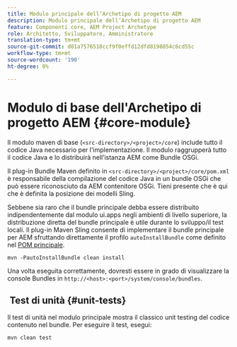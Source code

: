 ```yaml
---
title: Modulo principale dell’Archetipo di progetto AEM
description: Modulo principale dell’Archetipo di progetto AEM
feature: Componenti core, AEM Project Archetype
role: Architetto, Sviluppatore, Amministratore
translation-type: tm+mt
source-git-commit: d01a7576518ccf9f0effd12dfd8198854c6cd55c
workflow-type: tm+mt
source-wordcount: '190'
ht-degree: 0%

---
```



# Modulo di base dell&#39;Archetipo di progetto AEM {#core-module}

Il modulo maven di base (`<src-directory>/<project>/core`) include tutto il codice Java necessario per l&#39;implementazione. Il modulo raggrupperà tutto il codice Java e lo distribuirà nell’istanza AEM come Bundle OSGi.

Il plug-in Bundle Maven definito in `<src-directory>/<project>/core/pom.xml` è responsabile della compilazione del codice Java in un bundle OSGi che può essere riconosciuto da AEM contenitore OSGi. Tieni presente che è qui che è definita la posizione dei modelli Sling.

Sebbene sia raro che il bundle principale debba essere distribuito indipendentemente dal modulo ui.apps negli ambienti di livello superiore, la distribuzione diretta del bundle principale è utile durante lo sviluppo/il test locali. Il plug-in Maven Sling consente di implementare il bundle principale per AEM sfruttando direttamente il profilo `autoInstallBundle` come definito nel [POM principale](/help/developing/archetype/using.md#parent-pom).

```shell
mvn -PautoInstallBundle clean install
```

Una volta eseguita correttamente, dovresti essere in grado di visualizzare la console Bundles in `http://<host>:<port>/system/console/bundles`.

##  Test di unità {#unit-tests}

Il test di unità nel modulo principale mostra il classico unit testing del codice contenuto nel bundle. Per eseguire il test, esegui:

```shell
mvn clean test
```
